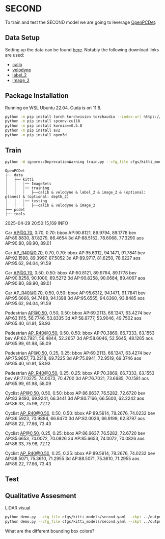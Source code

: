 # SECOND

To train and test the SECOND model we are going to leverage [OpenPCDet](https://github.com/open-mmlab/OpenPCDet).

## Data Setup

Setting up the data can be found [here](https://github.com/open-mmlab/OpenPCDet/blob/master/docs/GETTING_STARTED.md#dataset-preparation). Notably the following download links are used:

* [calib](https://s3.eu-central-1.amazonaws.com/avg-kitti/data_object_calib.zip)
* [velodyne](https://s3.eu-central-1.amazonaws.com/avg-kitti/data_object_velodyne.zip)
* [label_2](https://s3.eu-central-1.amazonaws.com/avg-kitti/data_object_label_2.zip)
* [image_2](https://s3.eu-central-1.amazonaws.com/avg-kitti/data_object_image_2.zip)

## Package Installation

Running on WSL Ubuntu 22.04. Cuda is on 11.8.

```bash
python -m pip install torch torchvision torchaudio --index-url https://download.pytorch.org/whl/cu118
python -m pip install spconv-cu118
python -m pip install kornia==0.5.8
python -m pip install av2
python -m pip install open3d
```

## Train

```bash
python -W ignore::DeprecationWarning train.py --cfg_file cfgs/kitti_models/second.yaml
```

```
OpenPCDet
├── data
│   ├── kitti
│   │   │── ImageSets
│   │   │── training
│   │   │   ├──calib & velodyne & label_2 & image_2 & (optional: planes) & (optional: depth_2)
│   │   │── testing
│   │   │   ├──calib & velodyne & image_2
├── pcdet
├── tools
```

2025-04-29 20:50:15,169   INFO

Car AP@0.70, 0.70, 0.70:
bbox AP:90.8121, 89.9794, 89.1778
bev  AP:89.8830, 87.8279, 86.4654
3d   AP:88.5152, 78.6068, 77.3290
aos  AP:90.80, 89.90, 89.01

Car AP_R40@0.70, 0.70, 0.70:
bbox AP:95.6312, 94.1471, 91.7841
bev  AP:92.1598, 89.3997, 87.5052
3d   AP:89.9717, 81.6250, 78.6227
aos  AP:95.62, 94.04, 91.59

Car AP@0.70, 0.50, 0.50:
bbox AP:90.8121, 89.9794, 89.1778
bev  AP:90.8258, 90.1000, 89.5272
3d   AP:90.8258, 90.0684, 89.4097
aos  AP:90.80, 89.90, 89.01

Car AP_R40@0.70, 0.50, 0.50:
bbox AP:95.6312, 94.1471, 91.7841
bev  AP:95.6666, 94.7488, 94.1398
3d   AP:95.6555, 94.6360, 93.8485
aos  AP:95.62, 94.04, 91.59

Pedestrian AP@0.50, 0.50, 0.50:
bbox AP:69.2113, 66.1247, 63.4274
bev  AP:63.1115, 56.7746, 53.8335
3d   AP:58.6777, 53.9046, 49.7502
aos  AP:65.40, 61.91, 58.93

Pedestrian AP_R40@0.50, 0.50, 0.50:
bbox AP:70.3869, 66.7333, 63.1553
bev  AP:62.7921, 56.4844, 52.2657
3d   AP:58.6046, 52.5645, 48.1265
aos  AP:65.99, 61.98, 58.09

Pedestrian AP@0.50, 0.25, 0.25:
bbox AP:69.2113, 66.1247, 63.4274
bev  AP:75.9657, 73.2218, 69.7225
3d   AP:75.6941, 72.9519, 69.3746
aos  AP:65.40, 61.91, 58.93

Pedestrian AP_R40@0.50, 0.25, 0.25:
bbox AP:70.3869, 66.7333, 63.1553
bev  AP:77.0275, 74.0073, 70.4700
3d   AP:76.7021, 73.6685, 70.1581
aos  AP:65.99, 61.98, 58.09

Cyclist AP@0.50, 0.50, 0.50:
bbox AP:86.6637, 76.5282, 72.6720
bev  AP:83.9493, 69.9241, 66.3441
3d   AP:80.7166, 66.5600, 62.2242
aos  AP:86.33, 75.98, 72.12

Cyclist AP_R40@0.50, 0.50, 0.50:
bbox AP:89.5914, 78.2676, 74.0232
bev  AP:86.5923, 70.9884, 66.6470
3d   AP:82.0026, 66.9198, 62.8797
aos  AP:89.22, 77.66, 73.43

Cyclist AP@0.50, 0.25, 0.25:
bbox AP:86.6637, 76.5282, 72.6720
bev  AP:85.6653, 74.0072, 70.0826
3d   AP:85.6653, 74.0072, 70.0826
aos  AP:86.33, 75.98, 72.12

Cyclist AP_R40@0.50, 0.25, 0.25:
bbox AP:89.5914, 78.2676, 74.0232
bev  AP:88.5071, 75.3610, 71.2955
3d   AP:88.5071, 75.3610, 71.2955
aos  AP:89.22, 77.66, 73.43

## Test

## Qualitative Assesment

LiDAR visual

```bash
python demo.py --cfg_file cfgs/kitti_models/second.yaml --ckpt ../output/kitti_models/second/default/ckpt/checkpoint_epoch_80.pth --data_path ../data/kitti/testing/velodyne/000010.bin
python demo.py --cfg_file cfgs/kitti_models/second.yaml --ckpt ../output/kitti_models/second/default/ckpt/checkpoint_epoch_80.pth --data_path ../data/kitti/testing/velodyne/000061.bin
```

What are the different bounding box colors?
